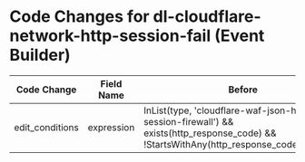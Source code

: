# Code Changes for dl-cloudflare-network-http-session-fail (Event Builder)

| Code Change | Field Name | Before | After |
|-------------|------------|--------|-------|
| edit_conditions | expression | InList(type, 'cloudflare-waf-json-http-session-firewall') && exists(http_response_code) && !StartsWithAny(http_response_code,'1','2','3') | InList(type, 'cloudflare-waf-json-http-session-firewall') && !StartsWithAny(http_response_code,'1','2','3') |